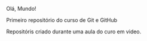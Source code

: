 Olá, Mundo!

Primeiro repositório do curso de Git e GitHub 

Repositóris criado durante uma aula do curo em video.
